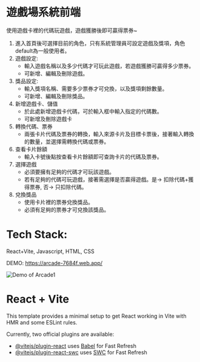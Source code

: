 
# 遊戲場系統前端

使用遊戲卡裡的代碼玩遊戲，遊戲獲勝後即可贏得票券~

1. 進入首頁後可選擇目前的角色，只有系統管理員可設定遊戲及獎項，角色default為一般使用者。
2. 遊戲設定:
	- 輸入遊戲名稱以及多少代碼才可玩此遊戲，若遊戲獲勝可贏得多少票券。
	- 可新增、編輯及刪除遊戲。
3. 獎品設定:
	- 輸入獎項名稱、需要多少票券才可兌換，以及獎項剩餘數量。
	- 可新增、編輯及刪除獎品。
4. 新增遊戲卡、儲值
	- 於此處新增遊戲卡代碼，可於輸入框中輸入指定的代碼數。
	- 可新增及刪除遊戲卡
5. 轉換代碼、票券
	- 兩張卡片代碼及票券的轉換，輸入來源卡片及目標卡票後，接著輸入轉換的數量，並選擇需轉換代碼或票券。
6. 查看卡片餘額
	- 輸入卡號後點按查看卡片餘額即可查詢卡片的代碼及票券。
7. 選擇遊戲
	- 必須要擁有足夠的代碼才可玩該遊戲。
	- 若有足夠的代碼可玩遊戲，接著需選擇是否贏得遊戲。是-> 扣除代碼+獲得票券, 否-> 只扣除代碼。
8. 兌換獎品
	- 使用卡片裡的票券兌換獎品。
	- 必須有足夠的票券才可兌換該獎品。


# Tech Stack: 
React+Vite, Javascript, HTML, CSS

DEMO: https://arcade-7684f.web.app/

![Demo of Arcade1](Images/Arcade1.gif)

# React + Vite

This template provides a minimal setup to get React working in Vite with HMR and some ESLint rules.

Currently, two official plugins are available:

- [@vitejs/plugin-react](https://github.com/vitejs/vite-plugin-react/blob/main/packages/plugin-react/README.md) uses [Babel](https://babeljs.io/) for Fast Refresh
- [@vitejs/plugin-react-swc](https://github.com/vitejs/vite-plugin-react-swc) uses [SWC](https://swc.rs/) for Fast Refresh




